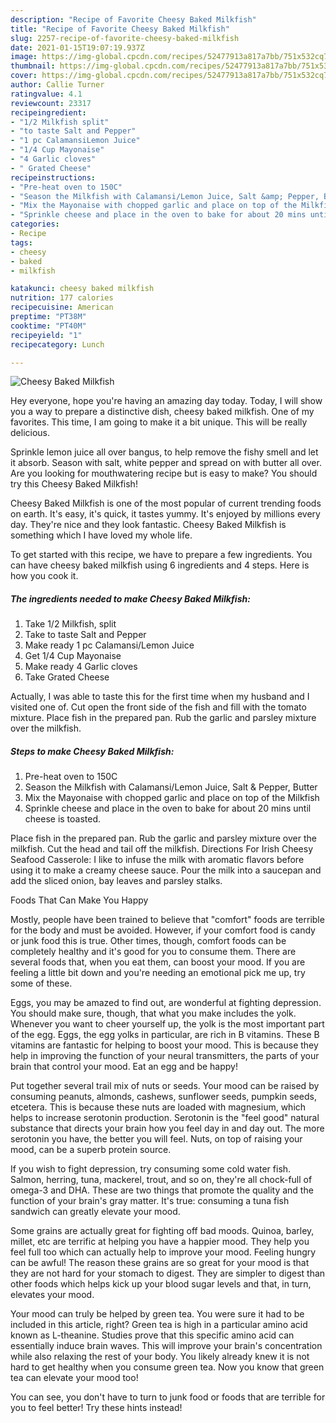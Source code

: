 ```yaml
---
description: "Recipe of Favorite Cheesy Baked Milkfish"
title: "Recipe of Favorite Cheesy Baked Milkfish"
slug: 2257-recipe-of-favorite-cheesy-baked-milkfish
date: 2021-01-15T19:07:19.937Z
image: https://img-global.cpcdn.com/recipes/52477913a817a7bb/751x532cq70/cheesy-baked-milkfish-recipe-main-photo.jpg
thumbnail: https://img-global.cpcdn.com/recipes/52477913a817a7bb/751x532cq70/cheesy-baked-milkfish-recipe-main-photo.jpg
cover: https://img-global.cpcdn.com/recipes/52477913a817a7bb/751x532cq70/cheesy-baked-milkfish-recipe-main-photo.jpg
author: Callie Turner
ratingvalue: 4.1
reviewcount: 23317
recipeingredient:
- "1/2 Milkfish split"
- "to taste Salt and Pepper"
- "1 pc CalamansiLemon Juice"
- "1/4 Cup Mayonaise"
- "4 Garlic cloves"
- " Grated Cheese"
recipeinstructions:
- "Pre-heat oven to 150C"
- "Season the Milkfish with Calamansi/Lemon Juice, Salt &amp; Pepper, Butter"
- "Mix the Mayonaise with chopped garlic and place on top of the Milkfish"
- "Sprinkle cheese and place in the oven to bake for about 20 mins until cheese is toasted."
categories:
- Recipe
tags:
- cheesy
- baked
- milkfish

katakunci: cheesy baked milkfish 
nutrition: 177 calories
recipecuisine: American
preptime: "PT38M"
cooktime: "PT40M"
recipeyield: "1"
recipecategory: Lunch

---
```



![Cheesy Baked Milkfish](https://img-global.cpcdn.com/recipes/52477913a817a7bb/751x532cq70/cheesy-baked-milkfish-recipe-main-photo.jpg)

Hey everyone, hope you're having an amazing day today. Today, I will show you a way to prepare a distinctive dish, cheesy baked milkfish. One of my favorites. This time, I am going to make it a bit unique. This will be really delicious.

Sprinkle lemon juice all over bangus, to help remove the fishy smell and let it absorb. Season with salt, white pepper and spread on with butter all over. Are you looking for mouthwatering recipe but is easy to make? You should try this Cheesy Baked Milkfish!

Cheesy Baked Milkfish is one of the most popular of current trending foods on earth. It's easy, it's quick, it tastes yummy. It's enjoyed by millions every day. They're nice and they look fantastic. Cheesy Baked Milkfish is something which I have loved my whole life.


To get started with this recipe, we have to prepare a few ingredients. You can have cheesy baked milkfish using 6 ingredients and 4 steps. Here is how you cook it.

<!--inarticleads1-->

##### The ingredients needed to make Cheesy Baked Milkfish:

1. Take 1/2 Milkfish, split
1. Take to taste Salt and Pepper
1. Make ready 1 pc Calamansi/Lemon Juice
1. Get 1/4 Cup Mayonaise
1. Make ready 4 Garlic cloves
1. Take  Grated Cheese


Actually, I was able to taste this for the first time when my husband and I visited one of. Cut open the front side of the fish and fill with the tomato mixture. Place fish in the prepared pan. Rub the garlic and parsley mixture over the milkfish. 

<!--inarticleads2-->

##### Steps to make Cheesy Baked Milkfish:

1. Pre-heat oven to 150C
1. Season the Milkfish with Calamansi/Lemon Juice, Salt &amp; Pepper, Butter
1. Mix the Mayonaise with chopped garlic and place on top of the Milkfish
1. Sprinkle cheese and place in the oven to bake for about 20 mins until cheese is toasted.


Place fish in the prepared pan. Rub the garlic and parsley mixture over the milkfish. Cut the head and tail off the milkfish. Directions For Irish Cheesy Seafood Casserole: I like to infuse the milk with aromatic flavors before using it to make a creamy cheese sauce. Pour the milk into a saucepan and add the sliced onion, bay leaves and parsley stalks. 

Foods That Can Make You Happy


Mostly, people have been trained to believe that "comfort" foods are terrible for the body and must be avoided. However, if your comfort food is candy or junk food this is true. Other times, though, comfort foods can be completely healthy and it's good for you to consume them. There are several foods that, when you eat them, can boost your mood. If you are feeling a little bit down and you're needing an emotional pick me up, try some of these.

Eggs, you may be amazed to find out, are wonderful at fighting depression. You should make sure, though, that what you make includes the yolk. Whenever you want to cheer yourself up, the yolk is the most important part of the egg. Eggs, the egg yolks in particular, are rich in B vitamins. These B vitamins are fantastic for helping to boost your mood. This is because they help in improving the function of your neural transmitters, the parts of your brain that control your mood. Eat an egg and be happy!

Put together several trail mix of nuts or seeds. Your mood can be raised by consuming peanuts, almonds, cashews, sunflower seeds, pumpkin seeds, etcetera. This is because these nuts are loaded with magnesium, which helps to increase serotonin production. Serotonin is the "feel good" natural substance that directs your brain how you feel day in and day out. The more serotonin you have, the better you will feel. Nuts, on top of raising your mood, can be a superb protein source.

If you wish to fight depression, try consuming some cold water fish. Salmon, herring, tuna, mackerel, trout, and so on, they're all chock-full of omega-3 and DHA. These are two things that promote the quality and the function of your brain's gray matter. It's true: consuming a tuna fish sandwich can greatly elevate your mood. 

Some grains are actually great for fighting off bad moods. Quinoa, barley, millet, etc are terrific at helping you have a happier mood. They help you feel full too which can actually help to improve your mood. Feeling hungry can be awful! The reason these grains are so great for your mood is that they are not hard for your stomach to digest. They are simpler to digest than other foods which helps kick up your blood sugar levels and that, in turn, elevates your mood.

Your mood can truly be helped by green tea. You were sure it had to be included in this article, right? Green tea is high in a particular amino acid known as L-theanine. Studies prove that this specific amino acid can essentially induce brain waves. This will improve your brain's concentration while also relaxing the rest of your body. You likely already knew it is not hard to get healthy when you consume green tea. Now you know that green tea can elevate your mood too!

You can see, you don't have to turn to junk food or foods that are terrible for you to feel better! Try  these hints  instead!

